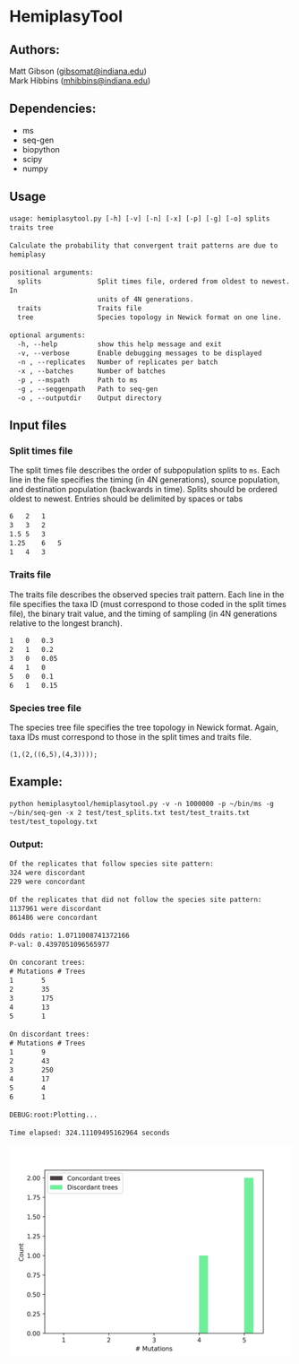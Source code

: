 # HemiplasyTool

## Authors:
Matt Gibson (gibsomat@indiana.edu)  
Mark Hibbins (mhibbins@indiana.edu)

## Dependencies:
* ms  
* seq-gen  
* biopython
* scipy
* numpy


## Usage
```
usage: hemiplasytool.py [-h] [-v] [-n] [-x] [-p] [-g] [-o] splits traits tree

Calculate the probability that convergent trait patterns are due to hemiplasy

positional arguments:
  splits              Split times file, ordered from oldest to newest. In
                      units of 4N generations.
  traits              Traits file
  tree                Species topology in Newick format on one line.

optional arguments:
  -h, --help          show this help message and exit
  -v, --verbose       Enable debugging messages to be displayed
  -n , --replicates   Number of replicates per batch
  -x , --batches      Number of batches
  -p , --mspath       Path to ms
  -g , --seqgenpath   Path to seq-gen
  -o , --outputdir    Output directory
```

## Input files

### Split times file

The split times file describes the order of subpopulation splits to `ms`. Each line in the file specifies the timing (in 4N generations), source population, and destination population (backwards in time). Splits should be ordered oldest to newest. Entries should be delimited by spaces or tabs

```
6   2   1
3   3   2
1.5 5   3
1.25    6   5
1   4   3
```

### Traits file

The traits file describes the observed species trait pattern. Each line in the file specifies the taxa ID (must correspond to those coded in the split times file), the binary trait value, and the timing of sampling (in 4N generations relative to the longest branch).

```
1   0   0.3
2   1   0.2
3   0   0.05
4   1   0
5   0   0.1
6   1   0.15
```

### Species tree file

The species tree file specifies the tree topology in Newick format. Again, taxa IDs must correspond to those in the split times and traits file.

```
(1,(2,((6,5),(4,3))));
```


## Example:
```
python hemiplasytool/hemiplasytool.py -v -n 1000000 -p ~/bin/ms -g ~/bin/seq-gen -x 2 test/test_splits.txt test/test_traits.txt test/test_topology.txt
```

### Output:
```
Of the replicates that follow species site pattern:
324 were discordant
229 were concordant

Of the replicates that did not follow the species site pattern:
1137961 were discordant
861486 were concordant

Odds ratio: 1.0711008741372166
P-val: 0.4397051096565977

On concorant trees:
# Mutations	# Trees
1		5
2		35
3		175
4		13
5		1

On discordant trees:
# Mutations	# Trees
1		9
2		43
3		250
4		17
5		4
6		1

DEBUG:root:Plotting...

Time elapsed: 324.11109495162964 seconds
```

![Mutation distribution](mutation_dist.png)